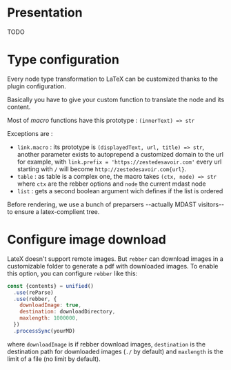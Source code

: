 # Presentation

TODO

# Type configuration

Every node type transformation to LaTeX can be customized thanks to the plugin configuration.

Basically you have to give your custom function to translate the node and its content.

Most of *macro* functions have this prototype : `(innerText) => str`

Exceptions are :

- `link.macro` : its prototype is `(displayedText, url, title) => str`, another parameter exists to autoprepend a customized domain to the url
for example, with `link.prefix = 'https://zestedesavoir.com'` every url starting with `/` will become `http://zestedesavoir.com{url}`.
- `table` : as table is a complex one, the macro takes `(ctx, node) => str` where `ctx` are the rebber options and `node` the current mdast node
- `list` : gets a second boolean argument wich defines if the list is ordered

Before rendering, we use a bunch of preparsers --actually MDAST visitors-- to ensure a latex-complient tree.

# Configure image download

LateX doesn't support remote images. But `rebber` can download images in a customizable folder to generate a pdf with downloaded images. To enable this option, you can configure `rebber` like this:

```js
const {contents} = unified()
  .use(reParse)
  .use(rebber, {
    downloadImage: true,
    destination: downloadDirectory,
    maxlength: 1000000,
  })
  .processSync(yourMD)
```

where `downloadImage` is if rebber download images, `destination` is the destination path for downloaded images (`./` by default) and `maxlength` is the limit of a file (no limit by default).
